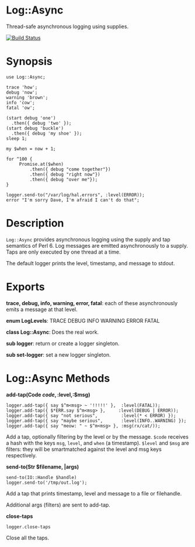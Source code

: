 Log::Async
==========
Thread-safe asynchronous logging using supplies.

[![Build Status](https://travis-ci.org/bduggan/p6-log-async.svg)](https://travis-ci.org/bduggan/p6-log-async)

Synopsis
========

```
use Log::Async;

trace 'how';
debug 'now';
warning 'brown';
info 'cow';
fatal 'ow';

(start debug 'one')
  .then({ debug 'two' });
(start debug 'buckle')
  .then({ debug 'my shoe' });
sleep 1;

my $when = now + 1;

for ^100 {
     Promise.at($when)
         .then({ debug "come together"})
         .then({ debug "right now"})
         .then({ debug "over me"});
}

logger.send-to("/var/log/hal.errors", :level(ERROR));
error "I'm sorry Dave, I'm afraid I can't do that";
```

Description
===========

`Log::Async` provides asynchronous logging using
the supply and tap semantics of Perl 6.  Log messages
are emitted asynchronously to a supply.  Taps are
only executed by one thread at a time.

The default logger prints the level, timestamp, and
message to stdout.

Exports
=======

**trace, debug, info, warning, error, fatal**: each of these
asynchronously emits a message at that level.

**enum LogLevels**: TRACE DEBUG INFO WARNING ERROR FATAL

**class Log::Async**: Does the real work.

**sub logger**: return or create a logger singleton.

**sub set-logger**: set a new logger singleton.

Log::Async Methods
==========

**add-tap(Code $code,:$level,:$msg)**
```
logger.add-tap({ say $^m<msg> ~ '!!!!!' },  :level(FATAL));
logger.add-tap({ $*ERR.say $^m<msg> },     :level(DEBUG | ERROR));
logger.add-tap({ say "not serious",         :level(* < ERROR) });
logger.add-tap({ say "maybe serious",       :level(INFO..WARNING) });
logger.add-tap({ say "meow: " ~ $^m<msg> }, :msg(rx/cat/));
```

Add a tap, optionally filtering by the level or by the message.
`$code` receives a hash with the keys `msg`, `level`, and `when`
(a timestamp).  `$level` and `$msg` are filters: they will be
smartmatched against the level and msg keys respectively.

**send-to(Str $filename, |args)**
```
send-to(IO::Handle $handle)
logger.send-to('/tmp/out.log');
```
Add a tap that prints timestamp, level and message to a file or filehandle.

Additional args (filters) are sent to add-tap.

**close-taps**
```
logger.close-taps
```
Close all the taps.

